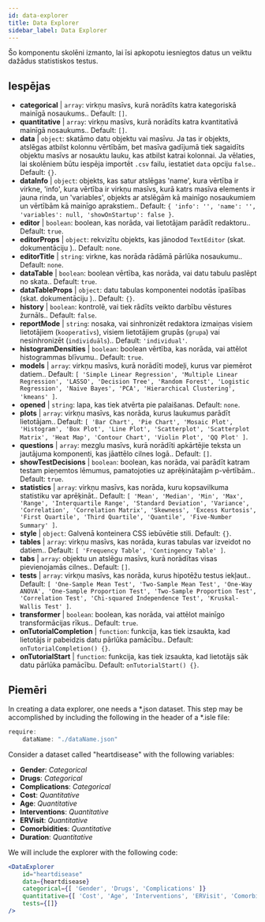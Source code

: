 ```yaml
---
id: data-explorer 
title: Data Explorer
sidebar_label: Data Explorer
---
```


Šo komponentu skolēni izmanto, lai īsi apkopotu iesniegtos datus un veiktu dažādus statistiskos testus.

## Iespējas

* __categorical__ | `array`: virkņu masīvs, kurā norādīts katra kategoriskā mainīgā nosaukums.. Default: `[]`.
* __quantitative__ | `array`: virkņu masīvs, kurā norādīts katra kvantitatīvā mainīgā nosaukums.. Default: `[]`.
* __data__ | `object`: skatāmo datu objektu vai masīvu. Ja tas ir objekts, atslēgas atbilst kolonnu vērtībām, bet masīva gadījumā tiek sagaidīts objektu masīvs ar nosauktu lauku, kas atbilst katrai kolonnai. Ja vēlaties, lai skolēniem būtu iespēja importēt `.csv` failu, iestatiet `data` opciju `false`.. Default: `{}`.
* __dataInfo__ | `object`: objekts, kas satur atslēgas \'name\', kura vērtība ir virkne, \'info\', kura vērtība ir virkņu masīvs, kurā katrs masīva elements ir jauna rinda, un \'variables\', objekts ar atslēgām kā mainīgo nosaukumiem un vērtībām kā mainīgo aprakstiem.. Default: `{
  'info': '',
  'name': '',
  'variables': null,
  'showOnStartup': false
}`.
* __editor__ | `boolean`: boolean, kas norāda, vai lietotājam parādīt redaktoru.. Default: `true`.
* __editorProps__ | `object`: rekvizītu objekts, kas jānodod `TextEditor` (skat. dokumentāciju <TextEditor />).. Default: `none`.
* __editorTitle__ | `string`: virkne, kas norāda rādāmā pārlūka nosaukumu.. Default: `none`.
* __dataTable__ | `boolean`: boolean vērtība, kas norāda, vai datu tabulu paslēpt no skata.. Default: `true`.
* __dataTableProps__ | `object`: datu tabulas komponentei nodotās īpašības (skat. dokumentāciju <DataTable />).. Default: `{}`.
* __history__ | `boolean`: kontrolē, vai tiek rādīts veikto darbību vēstures žurnāls.. Default: `false`.
* __reportMode__ | `string`: nosaka, vai sinhronizēt redaktora izmaiņas visiem lietotājiem (`kooperatīvs`), visiem lietotājiem grupās (`grupa`) vai nesinhronizēt (`individuāls`).. Default: `'individual'`.
* __histogramDensities__ | `boolean`: boolean vērtība, kas norāda, vai attēlot histogrammas blīvumu.. Default: `true`.
* __models__ | `array`: virkņu masīvs, kurā norādīti modeļi, kurus var piemērot datiem.. Default: `[
  'Simple Linear Regression',
  'Multiple Linear Regression',
  'LASSO',
  'Decision Tree',
  'Random Forest',
  'Logistic Regression',
  'Naive Bayes',
  'PCA',
  'Hierarchical Clustering',
  'kmeans'
]`.
* __opened__ | `string`: lapa, kas tiek atvērta pie palaišanas. Default: `none`.
* __plots__ | `array`: virkņu masīvs, kas norāda, kurus laukumus parādīt lietotājam.. Default: `[
  'Bar Chart',
  'Pie Chart',
  'Mosaic Plot',
  'Histogram',
  'Box Plot',
  'Line Plot',
  'Scatterplot',
  'Scatterplot Matrix',
  'Heat Map',
  'Contour Chart',
  'Violin Plot',
  'QQ Plot'
]`.
* __questions__ | `array`: mezglu masīvs, kurā norādīti apkārtējie teksta un jautājuma komponenti, kas jāattēlo cilnes logā.. Default: `[]`.
* __showTestDecisions__ | `boolean`: boolean, kas norāda, vai parādīt katram testam pieņemtos lēmumus, pamatojoties uz aprēķinātajām p-vērtībām.. Default: `true`.
* __statistics__ | `array`: virkņu masīvs, kas norāda, kuru kopsavilkuma statistiku var aprēķināt.. Default: `[
  'Mean',
  'Median',
  'Min',
  'Max',
  'Range',
  'Interquartile Range',
  'Standard Deviation',
  'Variance',
  'Correlation',
  'Correlation Matrix',
  'Skewness',
  'Excess Kurtosis',
  'First Quartile',
  'Third Quartile',
  'Quantile',
  'Five-Number Summary'
]`.
* __style__ | `object`: Galvenā konteinera CSS iebūvētie stili. Default: `{}`.
* __tables__ | `array`: virkņu masīvs, kas norāda, kuras tabulas var izveidot no datiem.. Default: `[
  'Frequency Table',
  'Contingency Table'
]`.
* __tabs__ | `array`: objektu un atslēgu masīvs, kurā norādītas visas pievienojamās cilnes.. Default: `[]`.
* __tests__ | `array`: virkņu masīvs, kas norāda, kurus hipotēžu testus iekļaut.. Default: `[
  'One-Sample Mean Test',
  'Two-Sample Mean Test',
  'One-Way ANOVA',
  'One-Sample Proportion Test',
  'Two-Sample Proportion Test',
  'Correlation Test',
  'Chi-squared Independence Test',
  'Kruskal-Wallis Test'
]`.
* __transformer__ | `boolean`: boolean, kas norāda, vai attēlot mainīgo transformācijas rīkus.. Default: `true`.
* __onTutorialCompletion__ | `function`: funkcija, kas tiek izsaukta, kad lietotājs ir pabeidzis datu pārlūka pamācību.. Default: `onTutorialCompletion() {}`.
* __onTutorialStart__ | `function`: funkcija, kas tiek izsaukta, kad lietotājs sāk datu pārlūka pamācību. Default: `onTutorialStart() {}`.


## Piemēri

In creating a data explorer, one needs a *.json dataset. This step may be accomplished by including the following in the header of a *.isle file:

```js
require:
    dataName: "./dataName.json"
```

Consider a dataset called "heartdisease" with the following variables:
* __Gender__: _Categorical_
* __Drugs__: _Categorical_
* __Complications__: _Categorical_
* __Cost__: _Quantitative_
* __Age__: _Quantitative_
* __Interventions__: _Quantitative_
* __ERVisit__: _Quantitative_
* __Comorbidities__: _Quantitative_
* __Duration__: _Quantitative_

We will include the explorer with the following code:

```jsx live
<DataExplorer 
    id="heartdisease"
    data={heartdisease} 
    categorical={[ 'Gender', 'Drugs', 'Complications' ]}
    quantitative={[ 'Cost', 'Age', 'Interventions', 'ERVisit', 'Comorbidities', 'Duration' ]}
    tests={[]}
/>
```



